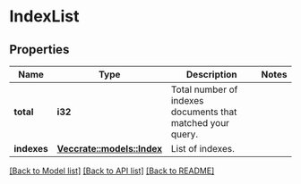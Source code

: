 # IndexList

## Properties

Name | Type | Description | Notes
------------ | ------------- | ------------- | -------------
**total** | **i32** | Total number of indexes documents that matched your query. | 
**indexes** | [**Vec<crate::models::Index>**](index.md) | List of indexes. | 

[[Back to Model list]](../README.md#documentation-for-models) [[Back to API list]](../README.md#documentation-for-api-endpoints) [[Back to README]](../README.md)


